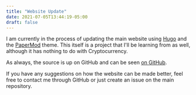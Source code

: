 ```yaml
---
title: "Website Update"
date: 2021-07-05T13:44:19-05:00
draft: false
---
```


I am currently in the process of updating the main website using [Hugo](https://github.com/gohugoio/hugo) and the [PaperMod](https://github.com/adityatelange/hugo-PaperMod) theme. This itself is a project that I'll be learning from as well, although it has nothing to do with Cryptocurrency. 

As always, the source is up on GitHub and can be seen [on GitHub](https://github.com/PirateCrypto/tps-website/).

If you have any suggestions on how the website can be made better, feel free to contact me through GitHub or just create an issue on the main repository.

